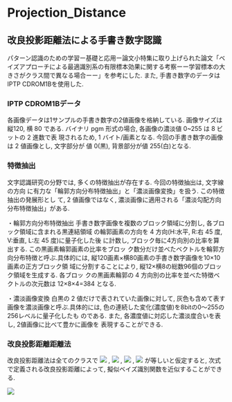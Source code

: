 # Projection_Distance
## 改良投影距離法による手書き数字認識

パターン認識のための学習ー基礎と応用ー論文小特集に取り上げられた論文「ベイズアプローチによる最適識別系の有限標本効果に関する考察ーー学習標本の大きさがクラス間で異なる場合ーー」を参考にした. また, 手書き数字のデータはIPTP CDROM1Bを使用した.

### IPTP CDROM1Bデータ
各画像データは1サンプルの手書き数字の2値画像を格納している. 画像サイズは縦120,
横 80 である. バイナリ pgm 形式の場合, 各画像の濃淡値 0~255 は 8 ビットの 2 進数で表 現されるため, 1 バイト/画素となる. 今回の手書き数字の画像は 2 値画像とし, 文字部分が 値 0(黒), 背景部分が値 255(白)となる.

### 特徴抽出
文字認識研究の分野では, 多くの特徴抽出が存在する. 今回の特徴抽出は, 文字線の方向
に有力な「輪郭方向分布特徴抽出」と「濃淡画像変換」を扱う. この特徴抽出の発展形とし て, 2 値画像ではなく, 濃淡画像に適用される「濃淡勾配方向分布特徴抽出」がある.
  
・輪郭方向分布特徴抽出
手書き数字画像を複数のブロック領域に分割し, 各ブロック領域に含まれる黒連結領域
の輪郭画素の方向を 4 方向(H:水平, R:右 45 度, V:垂直, L:左 45 度)に量子化した後 に計数し, ブロック毎に4方向別の比率を算出する. この黒画素輪郭画素の比率をブロッ ク数分だけ並べたベクトルを輪郭方向分布特徴と呼ぶ.具体的には, 縦120画素×横80画素の手書き数字画像を10×10画素の正方ブロック領 域に分割することにより, 縦12×横8の総数96個のブロック領域を生成する. 各ブロッ クの黒画素輪郭の 4 方向別の比率を並べた特徴ベクトルの次元数は 12×8×4=384 となる.
  
・濃淡画像変換
白黒の 2 値だけで表されていた画像に対して, 灰色も含めて表す画像を濃淡画像と呼ぶ.具体的には, 色の連続した変化(濃度値)を8bitの0〜255の256レベルに量子化したも のである. また, 各濃度値に対応した濃淡度合いを表し, 2値画像に比べて豊かに画像を 表現することができる.
  
### 改良投影距離距離法
改良投影距離法は全てのクラスで
<img src="https://latex.codecogs.com/gif.latex?\inline&space;\left|\Sigma_{N}\right|"/>
,
<img src="https://latex.codecogs.com/gif.latex?\inline&spac;P(\omega)"/>
,
<img src="https://latex.codecogs.com/gif.latex?\inline&spac;N"/>
,
<img src="https://latex.codecogs.com/gif.latex?\inline&spac;N_{0}"/>
が等しいと仮定すると, 次式で定義される改良投影距離によって, 擬似ベイズ識別関数を近似することができる.
  
<img src="https://latex.codecogs.com/gif.latex?\;g(x)=\|X-M\|^{2}-\sum_{i=1}^{k}\frac{(1-\alpha)\lambda_{i}}{(1-\alpha)\lambda_{i}+\alpha\sigma^{2}}\left\{\Phi_{i}^{T}(X-M)\right\}^{2}"/>

